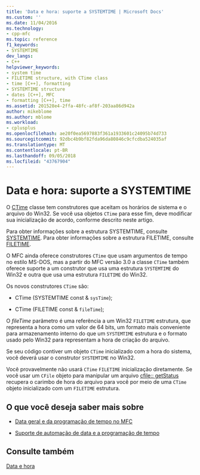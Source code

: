 ```yaml
---
title: 'Data e hora: suporte a SYSTEMTIME | Microsoft Docs'
ms.custom: ''
ms.date: 11/04/2016
ms.technology:
- cpp-mfc
ms.topic: reference
f1_keywords:
- SYSTEMTIME
dev_langs:
- C++
helpviewer_keywords:
- system time
- FILETIME structure, with CTime class
- time [C++], formatting
- SYSTEMTIME structure
- dates [C++], MFC
- formatting [C++], time
ms.assetid: 201528e4-2ffa-48fc-af8f-203aa86d942a
author: mikeblome
ms.author: mblome
ms.workload:
- cplusplus
ms.openlocfilehash: ae20f0ea5697883f361a1933601c24095b74d733
ms.sourcegitcommit: 92dbc4b9bf82fda96da80846c9cfcdba524035af
ms.translationtype: MT
ms.contentlocale: pt-BR
ms.lasthandoff: 09/05/2018
ms.locfileid: "43767904"
---
```

# <a name="date-and-time-systemtime-support"></a>Data e hora: suporte a SYSTEMTIME

O [CTime](../atl-mfc-shared/reference/ctime-class.md) classe tem construtores que aceitam os horários de sistema e o arquivo do Win32. Se você usa objetos `CTime` para esse fim, deve modificar sua inicialização de acordo, conforme descrito neste artigo.

Para obter informações sobre a estrutura SYSTEMTIME, consulte [SYSTEMTIME](../mfc/reference/systemtime-structure1.md). Para obter informações sobre a estrutura FILETIME, consulte [FILETIME](../mfc/reference/filetime-structure.md).

O MFC ainda oferece construtores `CTime` que usam argumentos de tempo no estilo MS-DOS, mas a partir do MFC versão 3.0 a classe `CTime` também oferece suporte a um construtor que usa uma estrutura `SYSTEMTIME` do Win32 e outra que usa uma estrutura `FILETIME` do Win32.

Os novos construtores `CTime` são:

- CTime (SYSTEMTIME const & `sysTime`);

- CTime (FILETIME const & `fileTime`);

O *fileTime* parâmetro é uma referência a um Win32 `FILETIME` estrutura, que representa a hora como um valor de 64 bits, um formato mais conveniente para armazenamento interno do que um `SYSTEMTIME` estrutura e o formato usado pelo Win32 para representam a hora de criação do arquivo.

Se seu código contiver um objeto `CTime` inicializado com a hora do sistema, você deverá usar o construtor `SYSTEMTIME` no Win32.

Você provavelmente não usará `CTime` `FILETIME` inicialização diretamente. Se você usar um `CFile` objeto para manipular um arquivo [cfile:: getStatus](../mfc/reference/cfile-class.md#getstatus) recupera o carimbo de hora do arquivo para você por meio de uma `CTime` objeto inicializado com um `FILETIME` estrutura.

## <a name="what-do-you-want-to-know-more-about"></a>O que você deseja saber mais sobre

- [Data geral e da programação de tempo no MFC](../atl-mfc-shared/date-and-time.md)

- [Suporte de automação de data e a programação de tempo](../atl-mfc-shared/date-and-time-automation-support.md)

## <a name="see-also"></a>Consulte também

[Data e hora](../atl-mfc-shared/date-and-time.md)


